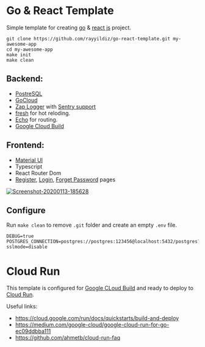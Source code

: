 # Go & React Template


Simple template for creating [go](https://golang.org) & [react js](https://reactjs.org/) project. 

```
git clone https://github.com/rayyildiz/go-react-template.git my-awesome-app
cd my-awesome-app
make init
make clean
```

Backend: 
---

- [PostreSQL](https://github.com/lib/pq)
- [GoCloud](https://gocloud.dev/) 
- [Zap Logger](https://github.com/uber-go/zap) with [Sentry support](https://github.com/getsentry/sentry-go)
- [fresh](https://github.com/gravityblast/fresh) for hot reloding.
- [Echo](https://echo.labstack.com/) for routing.
- [Google Cloud Build](https://cloud.google.com/cloud-build)

Frontend: 
---

- [Material UI](https://material-ui.com/)
- Typescript 
- React Router Dom
- [Register](web/app/src/Pages/Auth/RegisterPage.tsx), [Login](web/app/src/Pages/Auth/LoginPage.tsx), [Forget Password](web/app/src/Pages/Auth/ForgetPasswordPage.tsx) pages

<a href="https://ibb.co/gRsC6y4"><img src="https://i.ibb.co/tJy53BL/Screenshot-20200113-185628.png" alt="Screenshot-20200113-185628" border="0"></a>

## Configure

Run `make clean` to remove `.git` folder and create an empty `.env` file. 

```
DEBUG=true
POSTGRES_CONNECTION=postgres://postgres:123456@localhost:5432/postgres?sslmode=disable
```

# Cloud Run

This template is configured for [Google CLoud Build](https://console.cloud.google.com/cloud-build/builds) and ready to deploy to [Cloud Run](https://cloud.google.com/run/).

Useful links:

- <https://cloud.google.com/run/docs/quickstarts/build-and-deploy> 
- <https://medium.com/google-cloud/google-cloud-run-for-go-ec09ddbba111> 
- <https://github.com/ahmetb/cloud-run-faq>
